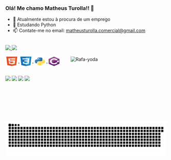 ### Olá! Me chamo Matheus Turolla!! 👋
- 🔭 Atualmente estou à procura de um emprego
- 🌱 Estudando Python
- 📫 Contate-me no email: matheusturolla.comercial@gmail.com
<br><br>

 <div>
  <a href="https://github.com/MatheusTurolla">
  <img height="180em" src="https://github-readme-stats.vercel.app/api?username=matheusturolla&show_icons=true&theme=dark&include_all_commits=true&count_private=true"/>
  <img height="100em" src="https://github-readme-stats.vercel.app/api/top-langs/?username=matheusturolla&layout=compact&langs_count=7&theme=dark"/>
</div>
<div style="display: inline_block"><br>
  <img align="center" alt="Rafa-HTML" height="30" width="40" src="https://raw.githubusercontent.com/devicons/devicon/master/icons/html5/html5-original.svg">
  <img align="center" alt="Rafa-CSS" height="30" width="40" src="https://raw.githubusercontent.com/devicons/devicon/master/icons/css3/css3-original.svg">
  <img align="center" alt="Rafa-Python" height="30" width="40" src="https://raw.githubusercontent.com/devicons/devicon/master/icons/python/python-original.svg">
  <img align="center" alt="Rafa-Csharp" height="30" width="40" src="https://raw.githubusercontent.com/devicons/devicon/master/icons/csharp/csharp-original.svg">
  <img align="right" alt="Rafa-yoda" src="https://blog.bsource.com.br/assets/img/Tutorial.gif" width="300" height="200">
</div>
 
  ##
  
 <div> 
  <a href="https://www.instagram.com/mat_turolla/" target="_blank"><img src="https://img.shields.io/badge/-Instagram-%23E4405F?style=for-the-badge&logo=instagram&logoColor=white" target="_blank"></a>
 	<a href="https://www.twitch.tv/kingzz_sweet" target="_blank"><img src="https://img.shields.io/badge/Twitch-9146FF?style=for-the-badge&logo=twitch&logoColor=white" target="_blank"></a>
  <a href = "mailto:matheusturolla.comercial@gmail.com"><img src="https://img.shields.io/badge/-Gmail-%23333?style=for-the-badge&logo=gmail&logoColor=white" target="_blank"></a>
  <a href="https://www.linkedin.com/in/matheus-turolla-1a350b1a1" target="_blank"><img src="https://img.shields.io/badge/-LinkedIn-%230077B5?style=for-the-badge&logo=linkedin&logoColor=white" target="_blank"></a>  
  </div>
 
 ![Snake animation](https://github.com/matheusturolla/matheusturolla/blob/output/github-contribution-grid-snake.svg)
  
